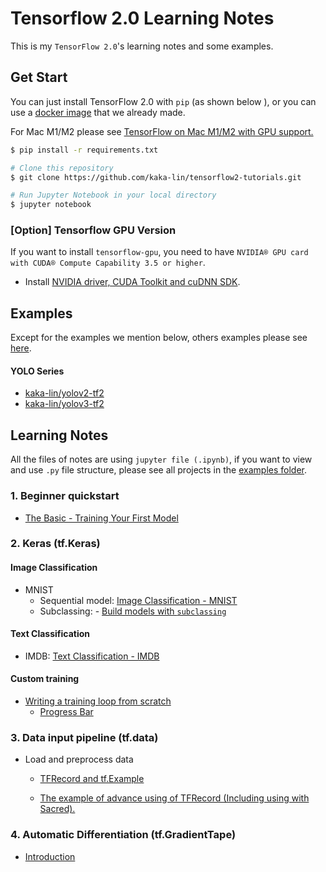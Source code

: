# Tensorflow 2.0 Learning Notes

This is my `TensorFlow 2.0`'s learning notes and some examples.

## Get Start

You can just install TensorFlow 2.0 with `pip` (as shown below ), or you can use a [docker image](./document/docker_image.md) that we already made.

For Mac M1/M2 please see [TensorFlow on Mac M1/M2 with GPU support.](./document/macos_m1_m2.md)

```bash
$ pip install -r requirements.txt

# Clone this repository
$ git clone https://github.com/kaka-lin/tensorflow2-tutorials.git

# Run Jupyter Notebook in your local directory
$ jupyter notebook
```
### [Option] Tensorflow GPU Version

If you want to install `tensorflow-gpu`, you need to have `NVIDIA® GPU card with CUDA® Compute Capability 3.5 or higher`.

- Install [NVIDIA driver, CUDA Toolkit and cuDNN SDK](../Nvidia/nvidia-driver.md).

## Examples

Except for the examples we mention below, others examples please see [here](https://github.com/kaka-lin/ML-Notes/tree/master/TensorFlow/examples).

#### YOLO Series

- [kaka-lin/yolov2-tf2](https://github.com/kaka-lin/yolov2-tf2)
- [kaka-lin/yolov3-tf2](https://github.com/kaka-lin/yolov3-tf2)

## Learning Notes

All the files of notes are using `jupyter file (.ipynb)`, if you want to view and use `.py` file structure, please see all projects in the [examples folder](https://github.com/kaka-lin/ML-Notes/tree/master/TensorFlow/examples).

### 1. Beginner quickstart

- [The Basic - Training Your First Model](https://github.com/kaka-lin/ML-Notes/blob/master/TensorFlow/keras/00_the_basics_training_first_model.ipynb)

### 2. Keras (tf.Keras)

#### Image Classification

- MNIST
  - Sequential model: [Image Classification - MNIST](https://github.com/kaka-lin/ML-Notes/blob/master/TensorFlow/keras/01_classification_mnist.ipynb)
  - Subclassing: - [Build models with `subclassing`](https://github.com/kaka-lin/ML-Notes/blob/master/TensorFlow/keras/01_classification_mnist_model_subclassing.ipynb)

#### Text Classification

- IMDB: [Text Classification - IMDB](https://github.com/kaka-lin/ML-Notes/blob/master/TensorFlow/keras/02_classification_imdb.ipynb)

#### Custom training

- [Writing a training loop from scratch](https://github.com/kaka-lin/ML-Notes/tree/master/TensorFlow/keras/custom_training_loop)
  - [Progress Bar](https://github.com/kaka-lin/ML-Notes/tree/master/TensorFlow/keras/custom_training_loop/progress_bar)

### 3. Data input pipeline (tf.data)

- Load and preprocess data

    - [TFRecord and tf.Example](https://github.com/kaka-lin/ML-Notes/tree/master/TensorFlow/data/load_and_preprocess_data/tfrecords)

    - [The example of advance using of TFRecord (Including using with Sacred).](https://github.com/kaka-lin/tfrecord-examples)
### 4. Automatic Differentiation (tf.GradientTape)

- [Introduction](https://github.com/kaka-lin/ML-Notes/blob/master/TensorFlow/gradientTape/01_introduction.md)
